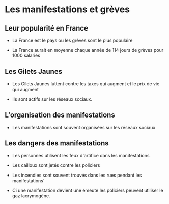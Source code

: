# Les manifestations et grèves

## Leur popularité en France

- La France est le pays ou les grèves sont le plus populaire

- La France aurait en moyenne chaque année de 114 jours de grèves pour 1000 salaries

## Les Gilets Jaunes

- Les Gilets Jaunes luttent contre les taxes qui augment et le prix de vie qui augment

- Ils sont actifs sur les réseaux sociaux.

## L'organisation des manifestations

- Les manifestations sont souvent organisées sur les réseaux sociaux

## Les dangers des manifestations

- Les personnes utilisent les feux d'artifice dans les manifestations

- Les cailloux sont jetés contre les policiers

- Les incendies sont souvent trouvés dans les rues pendant les manifestations'

- Ci une manifestation devient une émeute les policiers peuvent utiliser le gaz lacrymogène.

